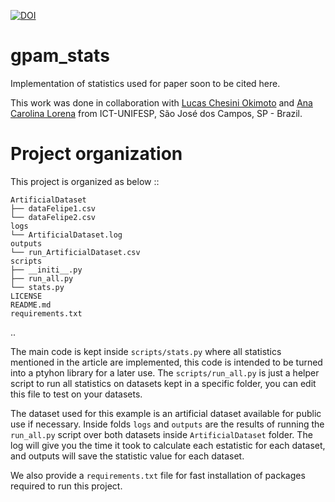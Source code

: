 [![DOI](https://zenodo.org/badge/91934660.svg)](https://zenodo.org/badge/latestdoi/91934660)

# gpam_stats

Implementation of statistics used for paper soon to be cited here.

This work was done in collaboration with [Lucas Chesini Okimoto](https://www.linkedin.com/in/lucas-chesini-okimoto-76646925/) and [Ana Carolina Lorena](http://lattes.cnpq.br/3451628262694747) from ICT-UNIFESP, São José dos Campos, SP - Brazil.

# Project organization 

This project is organized as below
::

    ArtificialDataset
    ├── dataFelipe1.csv
    └── dataFelipe2.csv
    logs
    └── ArtificialDataset.log
    outputs
    └── run_ArtificialDataset.csv
    scripts
    ├── __initi__.py
    ├── run_all.py
    └── stats.py
    LICENSE
    README.md
    requirements.txt
..

The main code is kept inside `scripts/stats.py` where all statistics mentioned in the article are implemented, this code is intended to be turned into a ptyhon library for a later use. The `scripts/run_all.py` is just a helper script to run all statistics on datasets kept in a specific folder, you can edit this file to test on your datasets.

The dataset used for this example is an artificial dataset available for public use if necessary. Inside folds `logs` and `outputs` are the results of running the `run_all.py` script over both datasets inside `ArtificialDataset` folder. The log will give you the time it took to calculate each estatistic for each dataset, and outputs will save the statistic value for each dataset.

We also provide a `requirements.txt` file for fast installation of packages required to run this project.
